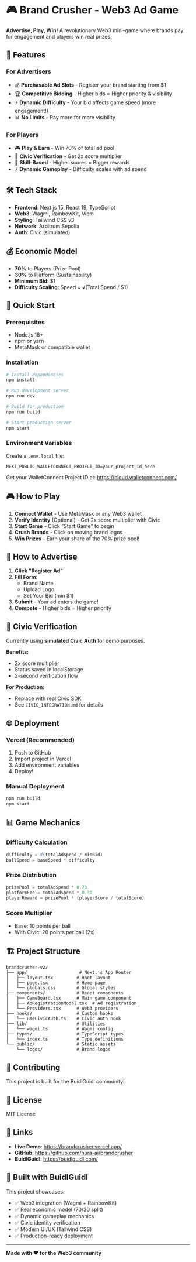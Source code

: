 # 🎮 Brand Crusher - Web3 Ad Game

**Advertise, Play, Win!** A revolutionary Web3 mini-game where brands pay for engagement and players win real prizes.

## 🌟 Features

### For Advertisers
- 💰 **Purchasable Ad Slots** - Register your brand starting from $1
- 🏆 **Competitive Bidding** - Higher bids = Higher priority & visibility
- ⚡ **Dynamic Difficulty** - Your bid affects game speed (more engagement!)
- 📊 **No Limits** - Pay more for more visibility

### For Players
- 🎮 **Play & Earn** - Win 70% of total ad pool
- 🔐 **Civic Verification** - Get 2x score multiplier
- 🏅 **Skill-Based** - Higher scores = Bigger rewards
- ⚡ **Dynamic Gameplay** - Difficulty scales with ad spend

## 🛠️ Tech Stack

- **Frontend**: Next.js 15, React 19, TypeScript
- **Web3**: Wagmi, RainbowKit, Viem
- **Styling**: Tailwind CSS v3
- **Network**: Arbitrum Sepolia
- **Auth**: Civic (simulated)

## 💰 Economic Model

- **70%** to Players (Prize Pool)
- **30%** to Platform (Sustainability)
- **Minimum Bid**: $1
- **Difficulty Scaling**: Speed = √(Total Spend / $1)

## 🚀 Quick Start

### Prerequisites
- Node.js 18+
- npm or yarn
- MetaMask or compatible wallet

### Installation

```bash
# Install dependencies
npm install

# Run development server
npm run dev

# Build for production
npm run build

# Start production server
npm start
```

### Environment Variables

Create a `.env.local` file:

```env
NEXT_PUBLIC_WALLETCONNECT_PROJECT_ID=your_project_id_here
```

Get your WalletConnect Project ID at: https://cloud.walletconnect.com/

## 🎮 How to Play

1. **Connect Wallet** - Use MetaMask or any Web3 wallet
2. **Verify Identity** (Optional) - Get 2x score multiplier with Civic
3. **Start Game** - Click "Start Game" to begin
4. **Crush Brands** - Click on moving brand logos
5. **Win Prizes** - Earn your share of the 70% prize pool!

## 📢 How to Advertise

1. **Click "Register Ad"**
2. **Fill Form**:
   - Brand Name
   - Upload Logo
   - Set Your Bid (min $1)
3. **Submit** - Your ad enters the game!
4. **Compete** - Higher bids = Higher priority

## 🔐 Civic Verification

Currently using **simulated Civic Auth** for demo purposes. 

**Benefits:**
- 2x score multiplier
- Status saved in localStorage
- 2-second verification flow

**For Production:**
- Replace with real Civic SDK
- See `CIVIC_INTEGRATION.md` for details

## 🌐 Deployment

### Vercel (Recommended)

1. Push to GitHub
2. Import project in Vercel
3. Add environment variables
4. Deploy!

### Manual Deployment

```bash
npm run build
npm start
```

## 📊 Game Mechanics

### Difficulty Calculation
```typescript
difficulty = √(totalAdSpend / minBid)
ballSpeed = baseSpeed * difficulty
```

### Prize Distribution
```typescript
prizePool = totalAdSpend * 0.70
platformFee = totalAdSpend * 0.30
playerReward = prizePool * (playerScore / totalScore)
```

### Score Multiplier
- Base: 10 points per ball
- With Civic: 20 points per ball (2x)

## 🏗️ Project Structure

```
brandcrusher-v2/
├── app/                    # Next.js App Router
│   ├── layout.tsx         # Root layout
│   ├── page.tsx           # Home page
│   └── globals.css        # Global styles
├── components/            # React components
│   ├── GameBoard.tsx      # Main game component
│   ├── AdRegistrationModal.tsx  # Ad registration
│   └── Providers.tsx      # Web3 providers
├── hooks/                 # Custom hooks
│   └── useCivicAuth.ts    # Civic auth hook
├── lib/                   # Utilities
│   └── wagmi.ts           # Wagmi config
├── types/                 # TypeScript types
│   └── index.ts           # Type definitions
└── public/                # Static assets
    └── logos/             # Brand logos
```

## 🤝 Contributing

This project is built for the BuidlGuidl community!

## 📝 License

MIT License

## 🔗 Links

- **Live Demo**: https://brandcrusher.vercel.app/
- **GitHub**: https://github.com/nura-ai/brandcrusher
- **BuidlGuidl**: https://buidlguidl.com/

## 💪 Built with BuidlGuidl

This project showcases:
- ✅ Web3 integration (Wagmi + RainbowKit)
- ✅ Real economic model (70/30 split)
- ✅ Dynamic gameplay mechanics
- ✅ Civic identity verification
- ✅ Modern UI/UX (Tailwind CSS)
- ✅ Production-ready deployment

---

**Made with ❤️ for the Web3 community**

